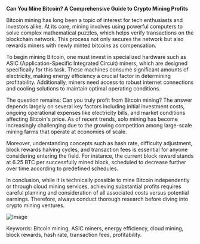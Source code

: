 **Can You Mine Bitcoin? A Comprehensive Guide to Crypto Mining Profits**

Bitcoin mining has long been a topic of interest for tech enthusiasts and investors alike. At its core, mining involves using powerful computers to solve complex mathematical puzzles, which helps verify transactions on the blockchain network. This process not only secures the network but also rewards miners with newly minted bitcoins as compensation.

To begin mining Bitcoin, one must invest in specialized hardware such as ASIC (Application-Specific Integrated Circuit) miners, which are designed specifically for this task. These machines consume significant amounts of electricity, making energy efficiency a crucial factor in determining profitability. Additionally, miners need access to robust internet connections and cooling solutions to maintain optimal operating conditions.

The question remains: Can you truly profit from Bitcoin mining? The answer depends largely on several key factors including initial investment costs, ongoing operational expenses like electricity bills, and market conditions affecting Bitcoin's price. As of recent trends, solo mining has become increasingly challenging due to the growing competition among large-scale mining farms that operate at economies of scale.

Moreover, understanding concepts such as hash rate, difficulty adjustment, block rewards halving cycles, and transaction fees is essential for anyone considering entering the field. For instance, the current block reward stands at 6.25 BTC per successfully mined block, scheduled to decrease further over time according to predefined schedules.

In conclusion, while it is technically possible to mine Bitcoin independently or through cloud mining services, achieving substantial profits requires careful planning and consideration of all associated costs versus potential earnings. Therefore, always conduct thorough research before diving into crypto mining ventures. 

![Image](https://github.com/user-attachments/assets/590b50a7-4459-4e76-8a31-559aed223621)

Keywords: Bitcoin mining, ASIC miners, energy efficiency, cloud mining, block rewards, hash rate, transaction fees, profitability.